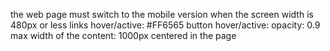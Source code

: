 the web page must switch to the mobile version when the screen width is 480px or less
links hover/active: #FF6565
button hover/active: opacity: 0.9
max width of the content: 1000px centered in the page
